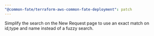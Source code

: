 ```yaml
---
"@common-fate/terraform-aws-common-fate-deployment": patch
---
```


Simplify the search on the New Request page to use an exact match on id,type and name instead of a fuzzy search.
